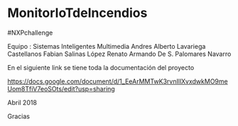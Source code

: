 # MonitorIoTdeIncendios

#NXPchallenge

Equipo : Sistemas Inteligentes Multimedia 
Andres Alberto Lavariega Castellanos
Fabian Salinas López 
Renato Armando De S. Palomares Navarro


En el siguiente link se tiene toda la documentación del proyecto


https://docs.google.com/document/d/1_EeArMMTwK3rvnIllXvxdwkMO9meUom8TfiV7eoSOts/edit?usp=sharing


Abril 2018

Gracias
